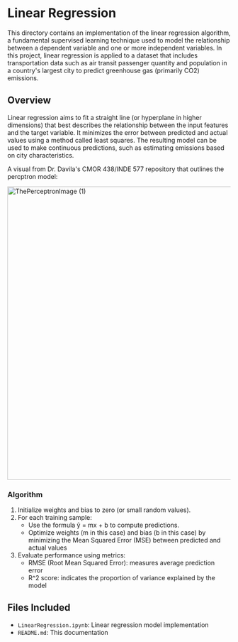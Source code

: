 # Linear Regression

This directory contains an implementation of the linear regression algorithm, a fundamental supervised learning technique used to model the relationship between a dependent variable and one or more independent variables. In this project, linear regression is applied to a dataset that includes transportation data such as air transit passenger quantity and population in a country's largest city to predict greenhouse gas (primarily CO2) emissions.

## Overview

Linear regression aims to fit a straight line (or hyperplane in higher dimensions) that best describes the relationship between the input features and the target variable. It minimizes the error between predicted and actual values using a method called least squares. The resulting model can be used to make continuous predictions, such as estimating emissions based on city characteristics.

A visual from Dr. Davila's CMOR 438/INDE 577 repository that outlines the percptron model:

<img width="661" alt="ThePerceptronImage (1)" src="https://github.com/user-attachments/assets/afc3b927-f739-42cb-ae42-1be1472925dc" />

### Algorithm

1. Initialize weights and bias to zero (or small random values).
2. For each training sample:
   - Use the formula ŷ = mx + b to compute predictions.
   - Optimize weights (m in this case) and bias (b in this case) by minimizing the Mean Squared Error (MSE) between predicted and actual values
3. Evaluate performance using metrics:
   - RMSE (Root Mean Squared Error): measures average prediction error
   - R^2 score: indicates the proportion of variance explained by the model

## Files Included

- `LinearRegression.ipynb`: Linear regression model implementation
- `README.md`: This documentation
